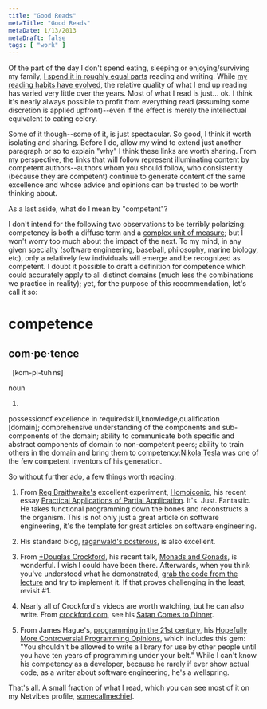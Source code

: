 ```yaml
---
title: "Good Reads"
metaTitle: "Good Reads"
metaDate: 1/13/2013
metaDraft: false
tags: [ "work" ]
---
```


Of the part of the day I don't spend eating, sleeping or enjoying/surviving my family, [I spend it in roughly equal parts](https://www.rescuetime.com/) reading and writing. While [my reading habits have evolved](http://objrefnotset.blogspot.com/2012/05/impulse-and-optimism.html), the relative quality of what I end up reading has varied very little over the years. Most of what I read is just... ok. I think it's nearly always possible to profit from everything read (assuming some discretion is applied upfront)--even if the effect is merely the intellectual equivalent to eating celery.  
  
Some of it though--some of it, is just spectacular. So good, I think it worth isolating and sharing. Before I do, allow my wind to extend just another paragraph or so to explain "why" I think these links are worth sharing. From my perspective, the links that will follow represent illuminating content by competent authors--authors whom you should follow, who consistently (because they are competent) continue to generate content of the same excellence and whose advice and opinions can be trusted to be worth thinking about.  
  
As a last aside, what do I mean by "competent"?  
  
I don't intend for the following two observations to be terribly polarizing: competency is both a diffuse term and a [complex unit of measure](http://objrefnotset.blogspot.com/2012/10/complex-units-of-measure.html); but I won't worry too much about the impact of the next. To my mind, in any given specialty (software engineering, baseball, philosophy, marine biology, etc), only a relatively few individuals will emerge and be recognized as competent. I doubt it possible to draft a definition for competence which could accurately apply to all distinct domains (much less the combinations we practice in reality); yet, for the purpose of this recommendation, let's call it so:  

competence
==========

com·pe·tence
------------

  \[kom\-pi-tuh ns\] 

noun  

1.  

possessionof excellence in requiredskill,knowledge,qualification \[domain\]; comprehensive understanding of the components and sub-components of the domain; ability to communicate both specific and abstract components of domain to non-competent peers; ability to train others in the domain and bring them to competency:[Nikola Tesla](http://en.wikipedia.org/wiki/Nikola_Tesla) was one of the few competent inventors of his generation.

  
  
  
  
  
  
  
  
So without further ado, a few things worth reading:  

1.  From [Reg Braithwaite's](http://braythwayt.com/) excellent experiment, [Homoiconic](https://github.com/raganwald/homoiconic), his recent essay [Practical Applications of Partial Application](https://github.com/raganwald/homoiconic/blob/master/2013/01/practical-applications-of-partial-application.md). It's. Just. Fantastic. He takes functional programming down the bones and reconstructs a the organism. This is not only just a great article on software engineering, it's the template for great articles on software engineering.

1.  His standard blog, [raganwald's posterous](http://raganwald.posterous.com/), is also excellent.

3.  From [+Douglas Crockford](http://plus.google.com/118095276221607585885), his recent talk, [Monads and Gonads](http://www.youtube.com/watch?v=dkZFtimgAcM), is wonderful. I wish I could have been there. Afterwards, when you think you've understood what he demonstrated, [grab the code from the lecture](https://github.com/douglascrockford/monad) and try to implement it. If that proves challenging in the least, revisit #1.

1.  Nearly all of Crockford's videos are worth watching, but he can also write. From [crockford.com](http://crockford.com/), see his [Satan Comes to Dinner](http://satan%20comes%20to%20dinner/). 

5.  From James Hague's, [programming in the 21st century](http://prog21.dadgum.com/), his [Hopefully More Controversial Programming Opinions](http://prog21.dadgum.com/149.html), which includes this gem: "You shouldn't be allowed to write a library for use by other people until you have ten years of programming under your belt." While I can't know his competency as a developer, because he rarely if ever show actual code, as a writer about software engineering, he's a wellspring.

That's all. A small fraction of what I read, which you can see most of it on my Netvibes profile, [somecallmechief](http://www.netvibes.com/somecallmechief).